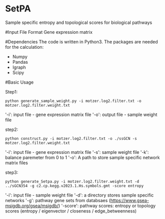 # SetPA
Sample specific entropy and topological scores for biological pathways

#Input File Format 
Gene expression matrix

#Dependencies
The code is written in Python3. 
The packages are needed for the calculation: 
- Numpy 
- Pandas
- Igraph
- Scipy

#Basic Usage

Step1:
```
python generate_sample_weight.py -i motzer.log2.filter.txt -o motzer.log2.filter.weight.txt
```
'-i': input file - gene expression matrix file
'-o': output file - sample weight file

step2:
```
python construct.py -i motzer.log2.filter.txt -o ./ssGCN -s motzer.log2.filter.weight.txt
```

'-i': input file - gene expression matrix file
'-s': sample weight file
'-k': balance paremeter from 0 to 1
'-o': A path to store sample specific network matrix files

step3:
```
python generate_Setpa.py -i motzer.log2.filter.weight.txt -d ../sGCN354 -g c2.cp.kegg.v2023.1.Hs.symbols.gmt -score entropy
```
'-i': input file - sample weight file
'-d': a directory stores sample specific networks
'-g': pathway gene sets from databsaes (https://www.gsea-msigdb.org/gsea/msigdb/)
'-score': pathway scores: entropy or topology scores (entropy / eigenvector / closeness / edge_betweenness)
